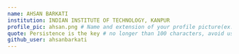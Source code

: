 ```yaml
---
name: AHSAN BARKATI
institution: INDIAN INSTITUTE OF TECHNOLOGY, KANPUR
profile_pic: ahsan.png # Name and extension of your profile picture(ex. mona.png) The picture must be squared and 544px on width and height.
quote: Persistence is the key # no longer than 100 characters, avoid using quotes(") to guarantee the format remains the same.
github_user: ahsanbarkati
---
```


